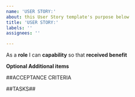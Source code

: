 ```yaml
---
name: 'USER STORY:'
about: this User Story template's purpose below
title: 'USER STORY:'
labels: ''
assignees: ''

---
```


As a **role** I can **capability** so that **received benefit** 

**Optional Additional items**

##ACCEPTANCE CRITERIA

##TASKS##
